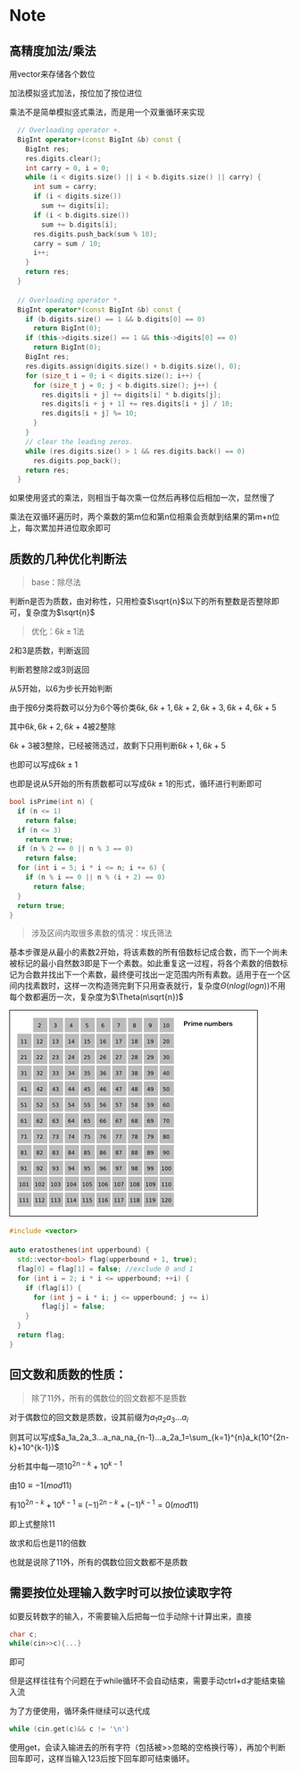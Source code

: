 # Note

## 高精度加法/乘法

用vector<int>来存储各个数位

加法模拟竖式加法，按位加了按位进位

乘法不是简单模拟竖式乘法，而是用一个双重循环来实现

```cpp
  // Overloading operator +.
  BigInt operator+(const BigInt &b) const {
    BigInt res;
    res.digits.clear();
    int carry = 0, i = 0;
    while (i < digits.size() || i < b.digits.size() || carry) {
      int sum = carry;
      if (i < digits.size())
        sum += digits[i];
      if (i < b.digits.size())
        sum += b.digits[i];
      res.digits.push_back(sum % 10);
      carry = sum / 10;
      i++;
    }
    return res;
  }

  // Overloading operator *.
  BigInt operator*(const BigInt &b) const {
    if (b.digits.size() == 1 && b.digits[0] == 0)
      return BigInt(0);
    if (this->digits.size() == 1 && this->digits[0] == 0)
      return BigInt(0);
    BigInt res;
    res.digits.assign(digits.size() + b.digits.size(), 0);
    for (size_t i = 0; i < digits.size(); i++) {
      for (size_t j = 0; j < b.digits.size(); j++) {
        res.digits[i + j] += digits[i] * b.digits[j];
        res.digits[i + j + 1] += res.digits[i + j] / 10;
        res.digits[i + j] %= 10;
      }
    }
    // clear the leading zeros.
    while (res.digits.size() > 1 && res.digits.back() == 0)
      res.digits.pop_back();
    return res;
  }
```

如果使用竖式的乘法，则相当于每次乘一位然后再移位后相加一次，显然慢了

乘法在双循环遍历时，两个乘数的第m位和第n位相乘会贡献到结果的第m+n位上，每次累加并进位取余即可

## 质数的几种优化判断法

> base：除尽法

判断n是否为质数，由对称性，只用检查$\sqrt{n}$以下的所有整数是否整除即可，复杂度为$\sqrt{n}$

> 优化：$6k\pm1$法

2和3是质数，判断返回

判断若整除2或3则返回

从5开始，以6为步长开始判断

由于按6分类将数可以分为6个等价类$6k,6k+1,6k+2,6k+3,6k+4,6k+5$

其中$6k,6k+2,6k+4$被2整除

$6k+3$被3整除，已经被筛选过，故剩下只用判断$6k+1,6k+5$

也即可以写成$6k\pm 1$

也即是说从5开始的所有质数都可以写成$6k\pm 1$的形式，循环进行判断即可

```cpp
bool isPrime(int n) {
  if (n <= 1)
    return false;
  if (n <= 3)
    return true;
  if (n % 2 == 0 || n % 3 == 0)
    return false;
  for (int i = 5; i * i <= n; i += 6) {
    if (n % i == 0 || n % (i + 2) == 0)
      return false;
  }
  return true;
}
```

> 涉及区间内取很多素数的情况：埃氏筛法

基本步骤是从最小的素数2开始，将该素数的所有倍数标记成合数，而下一个尚未被标记的最小自然数3即是下一个素数。如此重复这一过程，将各个素数的倍数标记为合数并找出下一个素数，最终便可找出一定范围内所有素数。适用于在一个区间内找素数时，这样一次构造筛完剩下只用查表就行，复杂度$\Theta(nlog(logn))$不用每个数都遍历一次，复杂度为$\Theta(n\sqrt{n})$

![](./pic/Sieve_of_Eratosthenes_animation.gif)

```cpp
#include <vector>

auto eratosthenes(int upperbound) {
  std::vector<bool> flag(upperbound + 1, true);
  flag[0] = flag[1] = false; //exclude 0 and 1
  for (int i = 2; i * i <= upperbound; ++i) {
    if (flag[i]) {
      for (int j = i * i; j <= upperbound; j += i)
        flag[j] = false;
    }
  }	
  return flag;
}
```

## 回文数和质数的性质：

> 除了11外，所有的偶数位的回文数都不是质数

对于偶数位的回文数是质数，设其前缀为$a_1a_2a_3...a_i$

则其可以写成$a_1a_2a_3...a_na_na_{n-1}...a_2a_1=\sum_{k=1}^{n}a_k(10^{2n-k}+10^{k-1})$

分析其中每一项$10^{2n-k}+10^{k-1}$

由$10\equiv-1(mod11)$

有$10^{2n-k}+10^{k-1}\equiv(-1)^{2n-k}+(-1)^{k-1}=0(mod11)$

即上式整除11

故求和后也是11的倍数

也就是说除了11外，所有的偶数位回文数都不是质数

## 需要按位处理输入数字时可以按位读取字符

如要反转数字的输入，不需要输入后把每一位手动除十计算出来，直接

```cpp
char c;
while(cin>>c){...}
```

即可

但是这样往往有个问题在于while循环不会自动结束，需要手动ctrl+d才能结束输入流

为了方便使用，循环条件继续可以迭代成

```cpp
while (cin.get(c)&& c != '\n')
```

使用get，会读入输进去的所有字符（包括被>>忽略的空格换行等），再加个判断回车即可，这样当输入123后按下回车即可结束循环。

